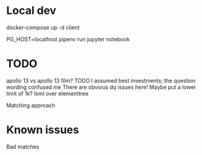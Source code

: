 # Local dev
docker-compose up -d client

PG_HOST=localhost pipenv run jupyter notebook


# TODO
apollo 13 vs apollo 13 film?
TODO I assumed best investments; the question wording confused me
There are obvious dq issues here! Maybe put a lower limit of 1k?
lxml over elementtree

Matching approach

# Known issues

Bad matches
